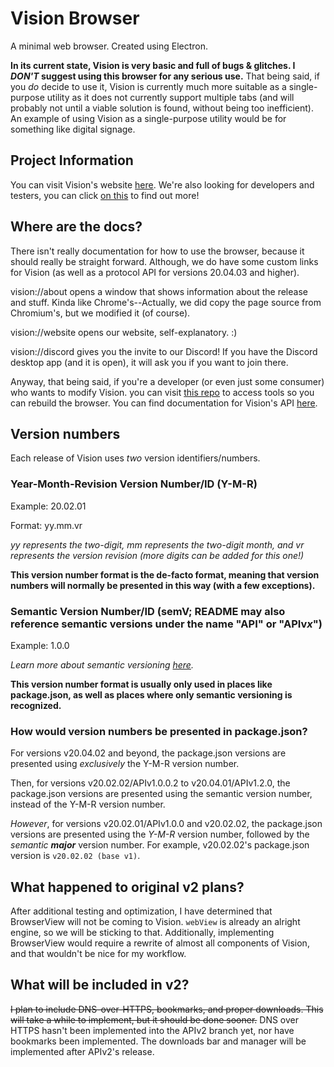 # Vision Browser
A minimal web browser. Created using Electron.

**In its current state, Vision is very basic and full of bugs & glitches. I *DON'T* suggest using this browser for any serious use.** That being said, if you *do* decide to use it, Vision is currently much more suitable as a single-purpose utility as it does not currently support multiple tabs (and will probably not until a viable solution is found, without being too inefficient). An example of using Vision as a single-purpose utility would be for something like digital signage.

## Project Information
You can visit Vision's website [here](https://vision.saturdaynightdead.xyz). We're also looking for developers and testers, you can click [on this](https://vision.saturdaynightdead.xyz/future-testers-developers) to find out more!

## Where are the docs?
There isn't really documentation for how to use the browser, because it should really be straight forward. Although, we do have some custom links for Vision (as well as a protocol API for versions 20.04.03 and higher).

vision://about opens a window that shows information about the release and stuff. Kinda like Chrome's--Actually, we did copy the page source from Chromium's, but we modified it (of course).

vision://website opens our website, self-explanatory. :)

vision://discord gives you the invite to our Discord! If you have the Discord desktop app (and it is open), it will ask you if you want to join there.

Anyway, that being said, if you're a developer (or even just some consumer) who wants to modify Vision. you can visit [this repo](https://github.com/BeanedTaco/vision-tools) to access tools so you can rebuild the browser. You can find documentation for Vision's API [here](https://vision.saturdaynightdead.xyz/docs).

## Version numbers
Each release of Vision uses *two* version identifiers/numbers.

### Year-Month-Revision Version Number/ID (Y-M-R)
Example: 20.02.01

Format: yy.mm.vr

*yy represents the two-digit, mm represents the two-digit month, and vr represents the version revision (more digits can be added for this one!)*

**This version number format is the de-facto format, meaning that version numbers will normally be presented in this way (with a few exceptions).**

### Semantic Version Number/ID (semV; README may also reference semantic versions under the name "API" or "APIv*x*")
Example: 1.0.0

*Learn more about semantic versioning [here](https://semver.org/).*

**This version number format is usually only used in places like package.json, as well as places where only semantic versioning is recognized.**

### How would version numbers be presented in package.json?
For versions v20.04.02 and beyond, the package.json versions are presented using *exclusively* the Y-M-R version number.

Then, for versions v20.02.02/APIv1.0.0.2 to v20.04.01/APIv1.2.0, the package.json versions are presented using the semantic version number, instead of the Y-M-R version number. 

*However*, for versions v20.02.01/APIv1.0.0 and v20.02.02, the package.json versions are presented using the *Y-M-R* version number, followed by the *semantic* ___major___ version number. For example, v20.02.02's package.json version is ``v20.02.02 (base v1)``.

## What happened to original v2 plans?
After additional testing and optimization, I have determined that BrowserView will not be coming to Vision. ``webView`` is already an alright engine, so we will be sticking to that. Additionally, implementing BrowserView would require a rewrite of almost all components of Vision, and that wouldn't be nice for my workflow.

## What will be included in v2?
~~I plan to include DNS-over-HTTPS, bookmarks, and proper downloads. This will take a while to implement, but it should be done sooner.~~
DNS over HTTPS hasn't been implemented into the APIv2 branch yet, nor have bookmarks been implemented. The downloads bar and manager will be implemented after APIv2's release.
